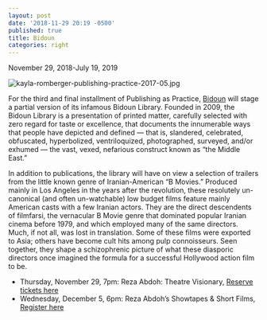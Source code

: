 ```yaml
---
layout: post
date: '2018-11-29 20:19 -0500'
published: true
title: Bidoun
categories: right
---
```

November 29, 2018-July 19, 2019

![kayla-romberger-publishing-practice-2017-05.jpg]({{site.baseurl}}/assets/img/kayla-romberger-publishing-practice-2017-05.jpg)

For the third and final installment of Publishing as Practice, [Bidoun](https://bidoun.org/) will stage a partial version of its infamous Bidoun Library. Founded in 2009, the Bidoun Library is a presentation of printed matter, carefully selected with zero regard for taste or excellence, that documents the innumerable ways that people have depicted and defined — that is, slandered, celebrated, obfuscated, hyperbolized, ventriloquized, photographed, surveyed, and/or exhumed — the vast, vexed, nefarious construct known as “the Middle East.” 

In addition to publications, the library will have on view a selection of trailers from the little known genre of Iranian-American “B Movies.” Produced mainly in Los Angeles in the years after the revolution, these resolutely un-canonical (and often un-watchable) low budget films feature mainly American casts with a few Iranian actors. They are the direct descendents of filmfarsi, the vernacular B Movie genre that dominated popular Iranian cinema before 1979, and which employed many of the same directors. Much, if not all, was lost in translation. Some of these films were exported to Asia; others have become cult hits among pulp connoisseurs. Seen together, they shape a schizophrenic picture of what these diasporic directors once imagined the formula for a successful Hollywood action film to be.

- Thursday, November 29, 7pm: Reza Abdoh: Theatre Visionary, [Reserve tickets here](https://lightboxfilmcenter.org/programs/reza-abdoh-theatre-visionary?fbclid=IwAR3nmH9oA8uLPqkFZQkble319tklSEM8VL6cuOzD81KDePyFxHYLu-6a35U)
- Wednesday, December 5, 6pm: Reza Abdoh’s Showtapes & Short Films, [Register here](https://icaphila.org/events/48768/)
